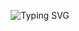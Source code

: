 <div align=center>

![Typing SVG](https://readme-typing-svg.demolab.com?font=JetBrains+Mono&weight=900&size=45&pause=1000&color=FFFFFF&vCenter=true&width=500&lines=Tanish's+Portfolio;Tech+Portfolio;Programming+Porfolio)
</div>
